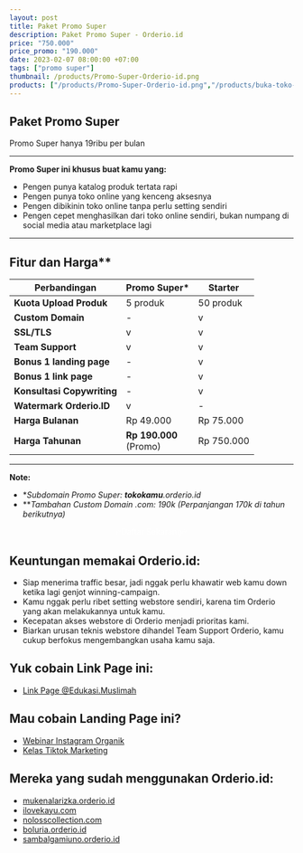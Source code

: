 ```yaml
---
layout: post
title: Paket Promo Super
description: Paket Promo Super - Orderio.id
price: "750.000"
price_promo: "190.000"
date: 2023-02-07 08:00:00 +07:00
tags: ["promo super"]
thumbnail: /products/Promo-Super-Orderio-id.png
products: ["/products/Promo-Super-Orderio-id.png","/products/buka-toko-online-Orderio-id-1.png","/products/Konten-Orderio-id-1.png","/products/Konten-Orderio-id-2.png","/products/Konten-Orderio-id-3.png","/products/Konten-Orderio-id-4.png"]
---
```


## Paket Promo Super

Promo Super hanya 19ribu per bulan

---

**Promo Super ini khusus buat kamu yang:**

* Pengen punya katalog produk tertata rapi
* Pengen punya toko online yang kenceng aksesnya
* Pengen dibikinin toko online tanpa perlu setting sendiri
* Pengen cepet menghasilkan dari toko online sendiri, bukan numpang di social media atau marketplace lagi

---

## Fitur dan Harga**

| **Perbandingan** | **Promo Super*** | **Starter** |
| --- | --- | --- |
| **Kuota Upload Produk** | 5 produk | 50 produk |
| **Custom Domain** | - | v |
| **SSL/TLS** | v | v |
| **Team Support** | v | v |
| **Bonus 1 landing page** | - | v |
| **Bonus 1 link page** | - | v |
| **Konsultasi Copywriting** | - | v |
| **Watermark Orderio.ID** | v | - |
| **Harga Bulanan** | Rp 49.000 | Rp 75.000 |
| **Harga Tahunan** | **Rp 190.000**<br>(Promo) | Rp 750.000 |

---

**Note:**

* *_Subdomain Promo Super: **tokokamu**.orderio.id_
* **_Tambahan Custom Domain .com: 190k (Perpanjangan 170k di tahun berikutnya)_

<center><a href="https://tribelio.page/site/checkout/promosuperorderio" target="_blank" rel="noopener" class="bg-emerald-500 hover:bg-emerald-600 text-white block py-3 px-4 rounded-lg w-full text-center mt-4" style="color:white;text-decoration:none">
				🔥Daftar Sekarang🔥
	</a></center>

## Keuntungan memakai Orderio.id:

* Siap menerima traffic besar, jadi nggak perlu khawatir web kamu down ketika lagi genjot winning-campaign.
* Kamu nggak perlu ribet setting webstore sendiri, karena tim Orderio yang akan melakukannya untuk kamu.
* Kecepatan akses webstore di Orderio menjadi prioritas kami.
* Biarkan urusan teknis webstore dihandel Team Support Orderio, kamu cukup berfokus mengembangkan usaha kamu saja.

## Yuk cobain Link Page ini:

<ul>
  <li><a href="https://Orderio.id/edukasimuslimah" target="_blank">Link Page @Edukasi.Muslimah</a></li>
</ul>

## Mau cobain Landing Page ini?

<ul>
  <li><a href="https://Orderio.id/kelasinstagram" target="_blank">Webinar Instagram Organik</a></li>
  <li><a href="https://Orderio.id/kelastiktok" target="_blank">Kelas Tiktok Marketing</a></li>
</ul>

## Mereka yang sudah menggunakan Orderio.id:

<ul>
  <li><a href="https://mukenalarizka.orderio.id/" target="_blank">mukenalarizka.orderio.id</a></li>
  <li><a href="https://ilovekayu.com/" target="_blank">ilovekayu.com</a></li>
  <li><a href="https://nolosscollection.com/" target="_blank">nolosscollection.com</a></li>
  <li><a href="https://boluria.orderio.id/" target="_blank">boluria.orderio.id</a></li>
  <li><a href="https://sambalgamiuno.orderio.id/" target="_blank">sambalgamiuno.orderio.id</a></li>
</ul>
